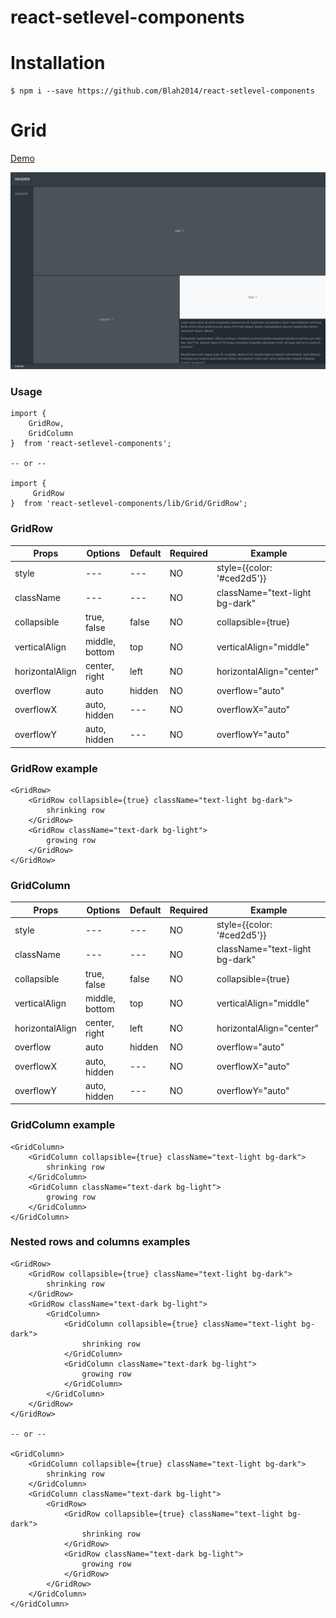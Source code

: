 # react-setlevel-components

# Installation
```
$ npm i --save https://github.com/Blah2014/react-setlevel-components
```

# Grid

[Demo](https://blah2014.github.io/react-setlevel-components/demo/index.html)

![Grid](https://raw.githubusercontent.com/Blah2014/react-setlevel-components/master/demo/images/grid.png)

### Usage
```
import {
    GridRow,
    GridColumn
}  from 'react-setlevel-components';

-- or --

import {
     GridRow
}  from 'react-setlevel-components/lib/Grid/GridRow';
```

### GridRow
| Props | Options | Default | Required | Example |
| --- | --- | --- | --- | --- |
| style | --- | --- | NO | style={{color: '#ced2d5'}} |
| className | --- | --- | NO | className="text-light bg-dark" |
| collapsible | true, false | false | NO | collapsible={true} |
| verticalAlign | middle, bottom | top | NO | verticalAlign="middle" |
| horizontalAlign | center, right | left | NO | horizontalAlign="center" |
| overflow | auto | hidden | NO | overflow="auto" |
| overflowX | auto, hidden | --- | NO | overflowX="auto" |
| overflowY | auto, hidden | --- | NO | overflowY="auto" |

### GridRow example
```
<GridRow>
    <GridRow collapsible={true} className="text-light bg-dark">
        shrinking row
    </GridRow>
    <GridRow className="text-dark bg-light">
        growing row
    </GridRow>
</GridRow>
```

### GridColumn
| Props | Options | Default | Required | Example |
| --- | --- | --- | --- | --- |
| style | --- | --- | NO | style={{color: '#ced2d5'}} |
| className | --- | --- | NO | className="text-light bg-dark" |
| collapsible | true, false | false | NO | collapsible={true} |
| verticalAlign | middle, bottom | top | NO | verticalAlign="middle" |
| horizontalAlign | center, right | left | NO | horizontalAlign="center" |
| overflow | auto | hidden | NO | overflow="auto" |
| overflowX | auto, hidden | --- | NO | overflowX="auto" |
| overflowY | auto, hidden | --- | NO | overflowY="auto" |

### GridColumn example
```
<GridColumn>
    <GridColumn collapsible={true} className="text-light bg-dark">
        shrinking row
    </GridColumn>
    <GridColumn className="text-dark bg-light">
        growing row
    </GridColumn>
</GridColumn>
```

### Nested rows and columns examples
```
<GridRow>
    <GridRow collapsible={true} className="text-light bg-dark">
        shrinking row
    </GridRow>
    <GridRow className="text-dark bg-light">
        <GridColumn>
            <GridColumn collapsible={true} className="text-light bg-dark">
                shrinking row
            </GridColumn>
            <GridColumn className="text-dark bg-light">
                growing row
            </GridColumn>
        </GridColumn>
    </GridRow>
</GridRow>

-- or --

<GridColumn>
    <GridColumn collapsible={true} className="text-light bg-dark">
        shrinking row
    </GridColumn>
    <GridColumn className="text-dark bg-light">
        <GridRow>
            <GridRow collapsible={true} className="text-light bg-dark">
                shrinking row
            </GridRow>
            <GridRow className="text-dark bg-light">
                growing row
            </GridRow>
        </GridRow>
    </GridColumn>
</GridColumn>
```